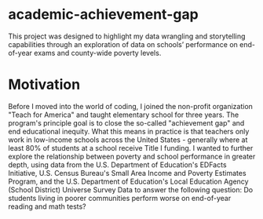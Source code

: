 # academic-achievement-gap
This project was designed to highlight my data wrangling and storytelling capabilities through an exploration of data on schools’ performance on end-of-year exams and county-wide poverty levels.

# Motivation 
Before I moved into the world of coding, I joined the non-profit organization "Teach for America" and taught elementary school for three years. The program's principle goal is to close the so-called "achievement gap" and end educational inequity. What this means in practice is that teachers only work in low-income schools across the United States - generally where at least 80% of students at a school receive Title I funding. I wanted to further explore the relationship between poverty and school performance in greater depth, using data from the U.S. Department of Education's EDFacts Initiative, U.S. Census Bureau's Small Area Income and Poverty Estimates Program, and the U.S. Department of Education's Local Education Agency (School District) Universe Survey Data to answer the following question: Do students living in poorer communities perform worse on end-of-year reading and math tests?
